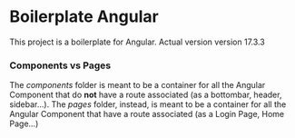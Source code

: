# Boilerplate Angular

This project is a boilerplate for Angular. Actual version version 17.3.3

### Components vs Pages

The _components_ folder is meant to be a container for all the Angular Component that do **not** have a route associated (as a bottombar, header, sidebar...). The _pages_ folder, instead, is meant to be a container for all the Angular Component that have a route associated (as a Login Page, Home Page...)
